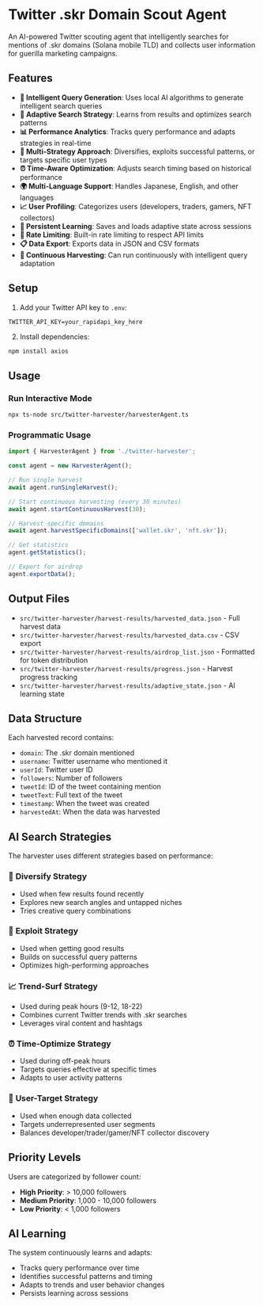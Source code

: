 # Twitter .skr Domain Scout Agent

An AI-powered Twitter scouting agent that intelligently searches for mentions of .skr domains (Solana mobile TLD) and collects user information for guerilla marketing campaigns.

## Features

- **🤖 Intelligent Query Generation**: Uses local AI algorithms to generate intelligent search queries
- **🧠 Adaptive Search Strategy**: Learns from results and optimizes search patterns
- **📊 Performance Analytics**: Tracks query performance and adapts strategies in real-time
- **🎯 Multi-Strategy Approach**: Diversifies, exploits successful patterns, or targets specific user types
- **⏰ Time-Aware Optimization**: Adjusts search timing based on historical performance
- **🌍 Multi-Language Support**: Handles Japanese, English, and other languages
- **📈 User Profiling**: Categorizes users (developers, traders, gamers, NFT collectors)
- **💾 Persistent Learning**: Saves and loads adaptive state across sessions
- **🔄 Rate Limiting**: Built-in rate limiting to respect API limits
- **📋 Data Export**: Exports data in JSON and CSV formats
- **🚀 Continuous Harvesting**: Can run continuously with intelligent query adaptation

## Setup

1. Add your Twitter API key to `.env`:
```
TWITTER_API_KEY=your_rapidapi_key_here
```

2. Install dependencies:
```bash
npm install axios
```

## Usage

### Run Interactive Mode
```bash
npx ts-node src/twitter-harvester/harvesterAgent.ts
```

### Programmatic Usage
```typescript
import { HarvesterAgent } from './twitter-harvester';

const agent = new HarvesterAgent();

// Run single harvest
await agent.runSingleHarvest();

// Start continuous harvesting (every 30 minutes)
await agent.startContinuousHarvest(30);

// Harvest specific domains
await agent.harvestSpecificDomains(['wallet.skr', 'nft.skr']);

// Get statistics
agent.getStatistics();

// Export for airdrop
agent.exportData();
```

## Output Files

- `src/twitter-harvester/harvest-results/harvested_data.json` - Full harvest data
- `src/twitter-harvester/harvest-results/harvested_data.csv` - CSV export
- `src/twitter-harvester/harvest-results/airdrop_list.json` - Formatted for token distribution
- `src/twitter-harvester/harvest-results/progress.json` - Harvest progress tracking
- `src/twitter-harvester/harvest-results/adaptive_state.json` - AI learning state

## Data Structure

Each harvested record contains:
- `domain`: The .skr domain mentioned
- `username`: Twitter username who mentioned it
- `userId`: Twitter user ID
- `followers`: Number of followers
- `tweetId`: ID of the tweet containing mention
- `tweetText`: Full text of the tweet
- `timestamp`: When the tweet was created
- `harvestedAt`: When the data was harvested

## AI Search Strategies

The harvester uses different strategies based on performance:

### 🎯 **Diversify Strategy**
- Used when few results found recently
- Explores new search angles and untapped niches
- Tries creative query combinations

### 🚀 **Exploit Strategy** 
- Used when getting good results
- Builds on successful query patterns
- Optimizes high-performing approaches

### 📈 **Trend-Surf Strategy**
- Used during peak hours (9-12, 18-22)
- Combines current Twitter trends with .skr searches
- Leverages viral content and hashtags

### ⏰ **Time-Optimize Strategy**
- Used during off-peak hours
- Targets queries effective at specific times
- Adapts to user activity patterns

### 👥 **User-Target Strategy**
- Used when enough data collected
- Targets underrepresented user segments
- Balances developer/trader/gamer/NFT collector discovery

## Priority Levels

Users are categorized by follower count:
- **High Priority**: > 10,000 followers  
- **Medium Priority**: 1,000 - 10,000 followers
- **Low Priority**: < 1,000 followers

## AI Learning

The system continuously learns and adapts:
- Tracks query performance over time
- Identifies successful patterns and timing
- Adapts to trends and user behavior changes
- Persists learning across sessions